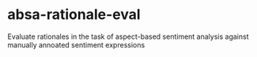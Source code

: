 # absa-rationale-eval
Evaluate rationales in the task of aspect-based sentiment analysis against manually annoated sentiment expressions
